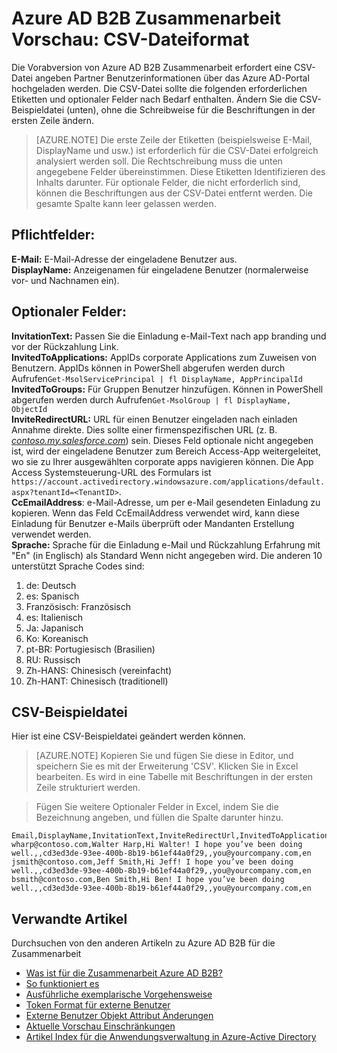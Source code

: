 <properties
   pageTitle="CSV-Dateiformat für die Zusammenarbeit Preview Azure Active Directory B2B | Microsoft Azure"
   description="Azure Active Directory B2B unterstützt Ihrer Beziehungen unternehmensweit Business Partner an Ihre corporate Applikationen Selektives Zugriff auf"
   services="active-directory"
   documentationCenter=""
   authors="viv-liu"
   manager="cliffdi"
   editor=""
   tags=""/>

<tags
   ms.service="active-directory"
   ms.devlang="NA"
   ms.topic="article"
   ms.tgt_pltfrm="NA"
   ms.workload="identity"
   ms.date="05/09/2016"
   ms.author="viviali"/>

# <a name="azure-ad-b2b-collaboration-preview-csv-file-format"></a>Azure AD B2B Zusammenarbeit Vorschau: CSV-Dateiformat

Die Vorabversion von Azure AD B2B Zusammenarbeit erfordert eine CSV-Datei angeben Partner Benutzerinformationen über das Azure AD-Portal hochgeladen werden. Die CSV-Datei sollte die folgenden erforderlichen Etiketten und optionaler Felder nach Bedarf enthalten. Ändern Sie die CSV-Beispieldatei (unten), ohne die Schreibweise für die Beschriftungen in der ersten Zeile ändern.

>[AZURE.NOTE] Die erste Zeile der Etiketten (beispielsweise E-Mail, DisplayName und usw.) ist erforderlich für die CSV-Datei erfolgreich analysiert werden soll. Die Rechtschreibung muss die unten angegebene Felder übereinstimmen. Diese Etiketten Identifizieren des Inhalts darunter. Für optionale Felder, die nicht erforderlich sind, können die Beschriftungen aus der CSV-Datei entfernt werden. Die gesamte Spalte kann leer gelassen werden.

## <a name="required-fields-br"></a>Pflichtfelder: <br/>
**E-Mail:** E-Mail-Adresse der eingeladene Benutzer aus. <br/>
**DisplayName:** Anzeigenamen für eingeladene Benutzer (normalerweise vor- und Nachnamen ein).<br/>


## <a name="optional-fields-br"></a>Optionaler Felder: <br/>

**InvitationText:** Passen Sie die Einladung e-Mail-Text nach app branding und vor der Rückzahlung Link.<br/>
**InvitedToApplications:** AppIDs corporate Applications zum Zuweisen von Benutzern. AppIDs können in PowerShell abgerufen werden durch Aufrufen`Get-MsolServicePrincipal | fl DisplayName, AppPrincipalId`<br/>
**InvitedToGroups:** Für Gruppen Benutzer hinzufügen. Können in PowerShell abgerufen werden durch Aufrufen`Get-MsolGroup | fl DisplayName, ObjectId`<br/>
**InviteRedirectURL:** URL für einen Benutzer eingeladen nach einladen Annahme direkte. Dies sollte einer firmenspezifischen URL (z. B. [*contoso.my.salesforce.com*](http://contoso.my.salesforce.com/)) sein. Dieses Feld optionale nicht angegeben ist, wird der eingeladene Benutzer zum Bereich Access-App weitergeleitet, wo sie zu Ihrer ausgewählten corporate apps navigieren können. Die App Access Systemsteuerung-URL des Formulars ist `https://account.activedirectory.windowsazure.com/applications/default.aspx?tenantId=<TenantID>`.<br/>
**CcEmailAddress**: e-Mail-Adresse, um per e-Mail gesendeten Einladung zu kopieren. Wenn das Feld CcEmailAddress verwendet wird, kann diese Einladung für Benutzer e-Mails überprüft oder Mandanten Erstellung verwendet werden.<br/>
**Sprache:** Sprache für die Einladung e-Mail und Rückzahlung Erfahrung mit "En" (in Englisch) als Standard Wenn nicht angegeben wird. Die anderen 10 unterstützt Sprache Codes sind:<br/>
1. de: Deutsch<br/>
2. es: Spanisch<br/>
3. Französisch: Französisch<br/>
4. es: Italienisch<br/>
5. Ja: Japanisch<br/>
6. Ko: Koreanisch<br/>
7. pt-BR: Portugiesisch (Brasilien)<br/>
8. RU: Russisch<br/>
9. Zh-HANS: Chinesisch (vereinfacht)<br/>
10. Zh-HANT: Chinesisch (traditionell)<br/>

## <a name="sample-csv-file"></a>CSV-Beispieldatei
Hier ist eine CSV-Beispieldatei geändert werden können.

>[AZURE.NOTE] Kopieren Sie und fügen Sie diese in Editor, und speichern Sie es mit der Erweiterung 'CSV'. Klicken Sie in Excel bearbeiten. Es wird in eine Tabelle mit Beschriftungen in der ersten Zeile strukturiert werden.

> Fügen Sie weitere Optionaler Felder in Excel, indem Sie die Bezeichnung angeben, und füllen die Spalte darunter hinzu.

```
Email,DisplayName,InvitationText,InviteRedirectUrl,InvitedToApplications,InvitedToGroups,CcEmailAddress,Language
wharp@contoso.com,Walter Harp,Hi Walter! I hope you’ve been doing well.,,cd3ed3de-93ee-400b-8b19-b61ef44a0f29,,you@yourcompany.com,en
jsmith@contoso.com,Jeff Smith,Hi Jeff! I hope you’ve been doing well.,,cd3ed3de-93ee-400b-8b19-b61ef44a0f29,,you@yourcompany.com,en
bsmith@contoso.com,Ben Smith,Hi Ben! I hope you’ve been doing well.,,cd3ed3de-93ee-400b-8b19-b61ef44a0f29,,you@yourcompany.com,en

```

## <a name="related-articles"></a>Verwandte Artikel
Durchsuchen von den anderen Artikeln zu Azure AD B2B für die Zusammenarbeit

- [Was ist für die Zusammenarbeit Azure AD B2B?](active-directory-b2b-what-is-azure-ad-b2b.md)
- [So funktioniert es](active-directory-b2b-how-it-works.md)
- [Ausführliche exemplarische Vorgehensweise](active-directory-b2b-detailed-walkthrough.md)
- [Token Format für externe Benutzer](active-directory-b2b-references-external-user-token-format.md)
- [Externe Benutzer Objekt Attribut Änderungen](active-directory-b2b-references-external-user-object-attribute-changes.md)
- [Aktuelle Vorschau Einschränkungen](active-directory-b2b-current-preview-limitations.md)
- [Artikel Index für die Anwendungsverwaltung in Azure-Active Directory](active-directory-apps-index.md)

